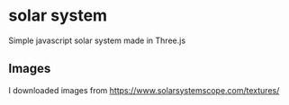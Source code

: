 # solar system
Simple javascript solar system made in Three.js

## Images
I downloaded images from https://www.solarsystemscope.com/textures/